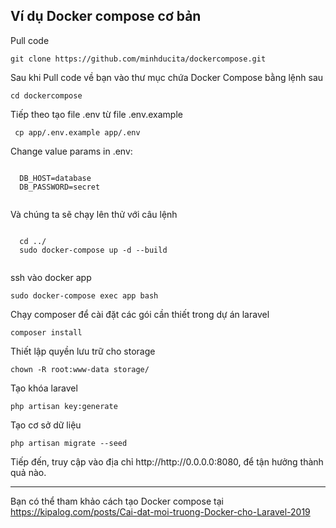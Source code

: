 <article class="markdown-body entry-content container-lg" itemprop="text">
  <h1>Ví dụ Docker compose cơ bản</h1>
  <p>Pull code</p>
  <pre><code>git clone https://github.com/minhducita/dockercompose.git</code></pre> 
  <p>Sau khi Pull code về bạn vào thư mục chứa Docker Compose bằng lệnh sau</p>
  <pre><code>cd dockercompose</code></pre> 
  <p>Tiếp theo tạo file .env từ file .env.example<p>
  <pre><code> cp app/.env.example app/.env</code></pre>
  <p>Change value params in .env:</p>
  <pre><code>
  DB_HOST=database
  DB_PASSWORD=secret
  </code></pre>
  
  
  <p>Và chúng ta sẽ chạy lên thử với câu lệnh</p>
  <pre><code>
  cd ../
  sudo docker-compose up -d --build
  </code></pre>
  
  <p>ssh vào docker app</p>
  <pre><code>sudo docker-compose exec app bash</code></pre>
  
  <p>Chạy composer để cài đặt các gói cần thiết trong dự án laravel</p>
  <pre><code>composer install</code></pre> 
  

<p>Thiết lập quyền lưu trữ cho storage</p>
<pre><code>chown -R root:www-data storage/</code></pre>
<p>Tạo khóa laravel</p>
<pre><code>php artisan key:generate</code></pre>

<p>Tạo cơ sở dữ liệu</p>
<pre><code>php artisan migrate --seed</code></pre>
  
<p>Tiếp đến, truy cập vào địa chỉ http://http://0.0.0.0:8080, để tận hưởng thành quả nào.</p>
<hr>
<p>Bạn có thể tham khảo cách tạo Docker compose tại <a href="https://kipalog.com/posts/Cai-dat-moi-truong-Docker-cho-Laravel-2019" rel="nofollow">https://kipalog.com/posts/Cai-dat-moi-truong-Docker-cho-Laravel-2019</a></p>
</article>
